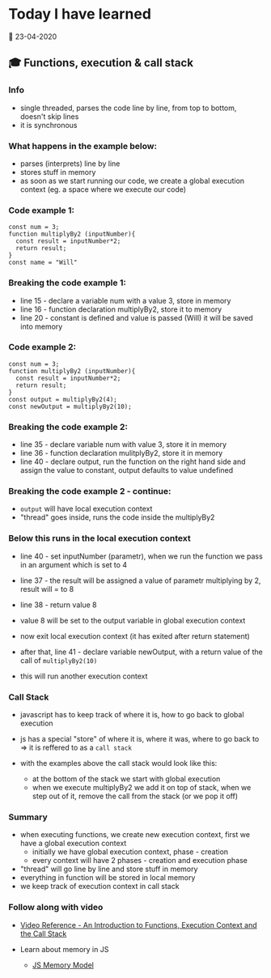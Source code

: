 # Today I have learned

:calendar: 23-04-2020

## :mortar_board: Functions, execution & call stack

### Info
- single threaded, parses the code line by line, from top to bottom, doesn't skip lines
- it is synchronous

### What happens in the example below:
- parses (interprets) line by line
- stores stuff in memory
- as soon as we start running our code, we create a global execution context (eg. a space where we execute our code)

### Code example 1:

```
const num = 3;
function multiplyBy2 (inputNumber){
  const result = inputNumber*2;
  return result;
}
const name = "Will"
```

### Breaking the code example 1:

- line 15 - declare a variable num with a value 3, store in memory
- line 16 - function declaration multiplyBy2, store it to memory
- line 20 - constant is defined and value is passed (Will) it will be saved into memory

### Code example 2:
```
const num = 3;
function multiplyBy2 (inputNumber){
  const result = inputNumber*2;
  return result;
}
const output = multiplyBy2(4);
const newOutput = multiplyBy2(10);
```

### Breaking the code example 2:
- line 35 - declare variable num with value 3, store it in memory
- line 36 - function declaration mulitplyBy2, store it in memory
- line 40 - declare output, run the function on the right hand side and assign the value to constant, output defaults to value undefined

### Breaking the code example 2 - continue:
- `output` will have local execution context
- "thread" goes inside, runs the code inside the multiplyBy2

### Below this runs in the local execution context
- line 40 - set inputNumber (parametr), when we run the function we pass in an argument which is set to 4
- line 37 - the result will be assigned a value of parametr multiplying by 2, result will = to 8
- line 38 - return value 8
- value 8 will be set to the output variable in global execution context

- now exit local execution context (it has exited after return statement)

- after that, line 41 - declare variable newOutput, with a return value of the call of `multiplyBy2(10)`
- this will run another execution context

### Call Stack
- javascript has to keep track of where it is, how to go back to global execution
- js has a special "store" of where it is, where it was, where to go back to => it is reffered to as a `call stack`

- with the examples above the call stack would look like this:
  - at the bottom of the stack we start with global execution
  - when we execute multiplyBy2 we add it on top of stack, when we step out of it, remove the call from the stack (or we pop it off)

### Summary
- when executing functions, we create new execution context,
first we have a global execution context
  - initially we have global execution context, phase - creation
  - every context will have 2 phases - creation and execution phase
- "thread" will go line by line and store stuff in memory
- everything in function will be stored in local memory
- we keep track of execution context in call stack

### Follow along with video

- [Video Reference - An Introduction to Functions, Execution Context and the Call Stack](https://youtu.be/exrc_rLj5iw)

- Learn about memory in JS
  - [JS Memory Model](https://medium.com/@ethannam/javascripts-memory-model-7c972cd2c239)